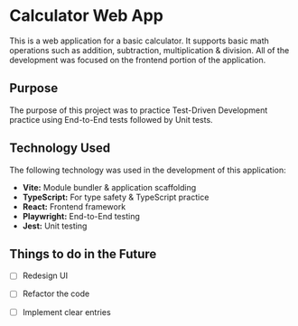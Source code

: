 # Calculator Web App

This is a web application for a basic calculator. It supports basic math 
operations such as addition, subtraction, multiplication & division. All of 
the development was focused on the frontend portion of the application.

## Purpose

The purpose of this project was to practice Test-Driven Development practice 
using End-to-End tests followed by Unit tests.

## Technology Used

The following technology was used in the development of this application:
- **Vite:** Module bundler & application scaffolding
- **TypeScript:** For type safety & TypeScript practice
- **React:** Frontend framework
- **Playwright:** End-to-End testing
- **Jest:** Unit testing

## Things to do in the Future

- [ ] Redesign UI
- [ ] Refactor the code
- [ ] Implement clear entries

